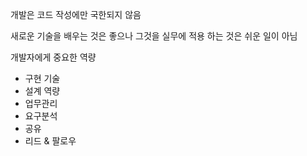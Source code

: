 개발은 코드 작성에만 국한되지 않음

새로운 기술을 배우는 것은 좋으나 그것을 실무에 적용 하는 것은 쉬운 일이 아님

개발자에게 중요한 역량
- 구현 기술
- 설계 역량
- 업무관리
- 요구분석
- 공유
- 리드 & 팔로우